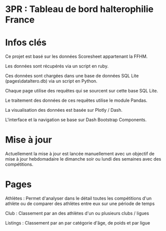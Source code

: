 # 3PR : Tableau de bord halterophilie France

# Infos clés
Ce projet est basé sur les données Scoresheet appartenant la FFHM.

Les données sont récupérés via un script en ruby.

Ces données sont chargées dans une base de données SQL Lite (pages\dataltero.db) via un script en Python.

Chaque page utilise des requêtes qui se sourcent sur cette base SQL Lite.

Le traitement des données de ces requêtes utilise le module Pandas.

La visualisation des données est basée sur Plotly / Dash.

L'interface et la navigation se base sur Dash Bootstrap Components.

# Mise à jour
Actuellement la mise à jour est lancée manuellement avec un objectif de mise à jour hebdomadaire le dimanche soir ou lundi des semaines avec des compétitions.

# Pages
Athlètes : Permet d'analyser dans le détail toutes les compétitions d'un athlète ou de comparer des athlètes entre eux sur une période de temps

Club : Classement par an des athlètes d'un ou plusieurs clubs / ligues

Listings : Classement par an par catégorie d'âge, de poids et par ligue
